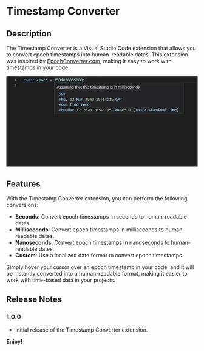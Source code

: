 # Timestamp Converter

## Description

The Timestamp Converter is a Visual Studio Code extension that allows you to convert epoch timestamps into human-readable dates. This extension was inspired by [EpochConverter.com](https://www.epochconverter.com/), making it easy to work with timestamps in your code.

![Hover on the timestamp](https://github.com/Stalinbalraj/timestamp-converter/raw/master/images/example.JPG)

## Features

With the Timestamp Converter extension, you can perform the following conversions:

- **Seconds**: Convert epoch timestamps in seconds to human-readable dates.
- **Milliseconds**: Convert epoch timestamps in milliseconds to human-readable dates.
- **Nanoseconds**: Convert epoch timestamps in nanoseconds to human-readable dates.
- **Custom**: Use a localized date format to convert epoch timestamps.

Simply hover your cursor over an epoch timestamp in your code, and it will be instantly converted into a human-readable format, making it easier to work with time-based data in your projects.

## Release Notes

### 1.0.0

- Initial release of the Timestamp Converter extension.

**Enjoy!**
